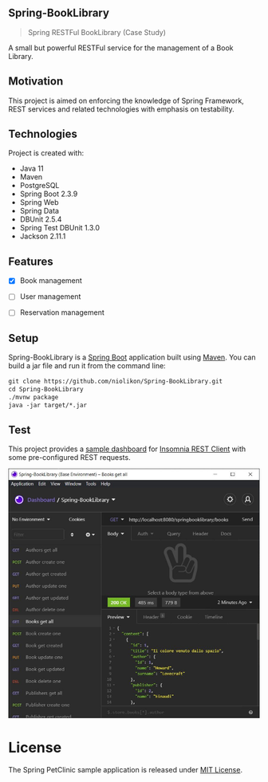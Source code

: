 ## Spring-BookLibrary
> Spring RESTFul BookLibrary (Case Study)

A small but powerful RESTFul service for the management of a Book Library.


## Motivation
This project is aimed on enforcing the knowledge of Spring Framework, REST services
and related technologies with emphasis on testability.


## Technologies
Project is created with:
* Java 11
* Maven
* PostgreSQL
* Spring Boot 2.3.9
* Spring Web
* Spring Data
* DBUnit 2.5.4
* Spring Test DBUnit 1.3.0
* Jackson 2.11.1


## Features
- [x] Book management
- [ ] User management
- [ ] Reservation management


## Setup
Spring-BookLibrary is a [Spring Boot](https://spring.io/guides/gs/spring-boot) application built using [Maven](https://spring.io/guides/gs/maven/). You can build a jar file and run it from the command line:


```
git clone https://github.com/niolikon/Spring-BookLibrary.git
cd Spring-BookLibrary
./mvnw package
java -jar target/*.jar
```

## Test
This project provides a [sample dashboard](Spring-BootLibrary_Insomnia-Dashboard.json) for [Insomnia REST Client](https://insomnia.rest/)
with some pre-configured REST requests.

<img src="Spring-BootLibrary_Insomnia-Capture.jpg">

# License

The Spring PetClinic sample application is released under [MIT License](LICENSE).

